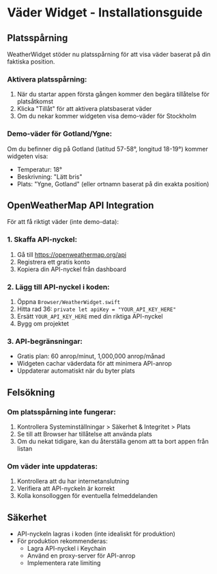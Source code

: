 # Väder Widget - Installationsguide

## Platsspårning
WeatherWidget stöder nu platsspårning för att visa väder baserat på din faktiska position.

### Aktivera platsspårning:
1. När du startar appen första gången kommer den begära tillåtelse för platsåtkomst
2. Klicka "Tillåt" för att aktivera platsbaserat väder
3. Om du nekar kommer widgeten visa demo-väder för Stockholm

### Demo-väder för Gotland/Ygne:
Om du befinner dig på Gotland (latitud 57-58°, longitud 18-19°) kommer widgeten visa:
- Temperatur: 18°
- Beskrivning: "Lätt bris"
- Plats: "Ygne, Gotland" (eller ortnamn baserat på din exakta position)

## OpenWeatherMap API Integration

För att få riktigt väder (inte demo-data):

### 1. Skaffa API-nyckel:
1. Gå till https://openweathermap.org/api
2. Registrera ett gratis konto
3. Kopiera din API-nyckel från dashboard

### 2. Lägg till API-nyckel i koden:
1. Öppna `Browser/WeatherWidget.swift`
2. Hitta rad 36: `private let apiKey = "YOUR_API_KEY_HERE"`
3. Ersätt `YOUR_API_KEY_HERE` med din riktiga API-nyckel
4. Bygg om projektet

### 3. API-begränsningar:
- Gratis plan: 60 anrop/minut, 1,000,000 anrop/månad
- Widgeten cachar väderdata för att minimera API-anrop
- Uppdaterar automatiskt när du byter plats

## Felsökning

### Om platsspårning inte fungerar:
1. Kontrollera Systeminställningar > Säkerhet & Integritet > Plats
2. Se till att Browser har tillåtelse att använda plats
3. Om du nekat tidigare, kan du återställa genom att ta bort appen från listan

### Om väder inte uppdateras:
1. Kontrollera att du har internetanslutning
2. Verifiera att API-nyckeln är korrekt
3. Kolla konsolloggen för eventuella felmeddelanden

## Säkerhet
- API-nyckeln lagras i koden (inte idealiskt för produktion)
- För produktion rekommenderas:
  - Lagra API-nyckel i Keychain
  - Använd en proxy-server för API-anrop
  - Implementera rate limiting